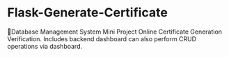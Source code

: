 # Flask-Generate-Certificate
 🚀Database Management System Mini Project Online Certificate Generation Verification. Includes backend dashboard can also perform CRUD operations via dashboard.
